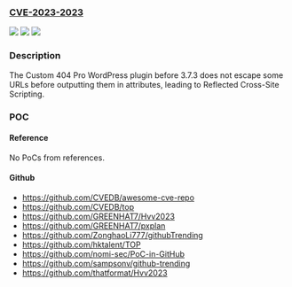 ### [CVE-2023-2023](https://cve.mitre.org/cgi-bin/cvename.cgi?name=CVE-2023-2023)
![](https://img.shields.io/static/v1?label=Product&message=Custom%20404%20Pro&color=blue)
![](https://img.shields.io/static/v1?label=Version&message=0%3C%203.7.3%20&color=brighgreen)
![](https://img.shields.io/static/v1?label=Vulnerability&message=CWE-79%20Cross-Site%20Scripting%20(XSS)&color=brighgreen)

### Description

The Custom 404 Pro WordPress plugin before 3.7.3 does not escape some URLs before outputting them in attributes, leading to Reflected Cross-Site Scripting.

### POC

#### Reference
No PoCs from references.

#### Github
- https://github.com/CVEDB/awesome-cve-repo
- https://github.com/CVEDB/top
- https://github.com/GREENHAT7/Hvv2023
- https://github.com/GREENHAT7/pxplan
- https://github.com/ZonghaoLi777/githubTrending
- https://github.com/hktalent/TOP
- https://github.com/nomi-sec/PoC-in-GitHub
- https://github.com/sampsonv/github-trending
- https://github.com/thatformat/Hvv2023

